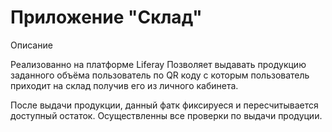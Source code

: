 # Приложение "Склад"
Описание

Реализованно на платформе Liferay
Позволяет выдавать продукцию заданного объёма пользователь по QR коду с
которым пользователь приходит на склад получив его из личного кабинета.

После выдачи продукции, данный фатк фиксируеся и пересчитывается доступный
остаток. Осуществленны все проверки по выдачи продуции.
 
